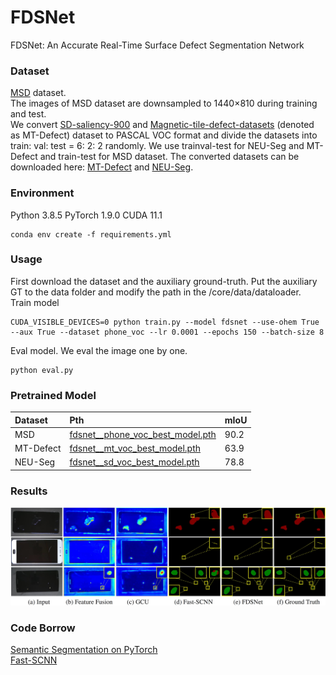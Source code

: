 # FDSNet
FDSNet: An Accurate Real-Time Surface Defect Segmentation Network

### Dataset
[MSD](https://github.com/jianzhang96/MSD) dataset.<br/>
The images of MSD dataset are downsampled to 1440×810 during training and test. <br>
We convert [SD-saliency-900](https://github.com/SongGuorong/MCITF/tree/master/SD-saliency-900) and [Magnetic-tile-defect-datasets](https://github.com/abin24/Magnetic-tile-defect-datasets.) (denoted as MT-Defect) dataset to PASCAL VOC format and divide the datasets
into train: val: test = 6: 2: 2 randomly. We use trainval-test for NEU-Seg and MT-Defect and train-test for MSD dataset. The converted datasets can be downloaded here: [MT-Defect](https://1drv.ms/u/s!AhqlXalcO8TlgQLtuDrRig6JfIju?e=wE8sjx) and [NEU-Seg](https://1drv.ms/u/s!AhqlXalcO8TlgQGHVQR0soRxX76b?e=Nx0FpY).

### Environment
Python 3.8.5 PyTorch 1.9.0 CUDA 11.1
```
conda env create -f requirements.yml
```

### Usage
First download the dataset and the auxiliary ground-truth. Put the auxiliary GT to the data folder and modify the path in the /core/data/dataloader.<br/>
Train model
```
CUDA_VISIBLE_DEVICES=0 python train.py --model fdsnet --use-ohem True --aux True --dataset phone_voc --lr 0.0001 --epochs 150 --batch-size 8
```
Eval model. We eval the image one by one.
```
python eval.py
```
### Pretrained Model
| Dataset | Pth | mIoU |
| :------| :------ | :------ |
| MSD | [fdsnet__phone_voc_best_model.pth](https://1drv.ms/u/s!AhqlXalcO8TlfvMadgOHhCtN7Po?e=yhg6aD) | 90.2 |
| MT-Defect | [fdsnet__mt_voc_best_model.pth](https://1drv.ms/u/s!AhqlXalcO8TlgQDawGlGxSULqrBQ?e=bXq6TS) | 63.9 |
| NEU-Seg | [fdsnet__sd_voc_best_model.pth](https://1drv.ms/u/s!AhqlXalcO8Tlf7DoUKO59J82GAM?e=GLIt9X) | 78.8 |

### Results
![results](./docs/results.jpg)

### Code Borrow
[Semantic Segmentation on PyTorch](https://github.com/Tramac/awesome-semantic-segmentation-pytorch) <br>
[Fast-SCNN](https://github.com/Tramac/Fast-SCNN-pytorch)
